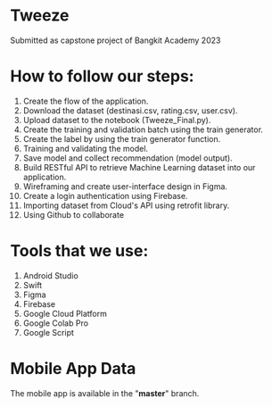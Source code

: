 # Tweeze

Submitted as capstone project of Bangkit Academy 2023

# How to follow our steps:
1. Create the flow of the application.
2. Download the dataset (destinasi.csv, rating.csv, user.csv).
3. Upload dataset to the notebook (Tweeze_Final.py).
4. Create the training and validation batch using the train generator.
5. Create the label by using the train generator function.
6. Training and validating the model.
7. Save model and collect recommendation (model output).
8. Build RESTful API to retrieve Machine Learning dataset into our application.
9. Wireframing and create user-interface design in Figma.
10. Create a login authentication using Firebase.
11. Importing dataset from Cloud's API using retrofit library.
12. Using Github to collaborate

# Tools that we use:
1. Android Studio
2. Swift
3. Figma
4. Firebase
5. Google Cloud Platform
6. Google Colab Pro
7. Google Script

# Mobile App Data
The mobile app is available in the "**master**" branch.
